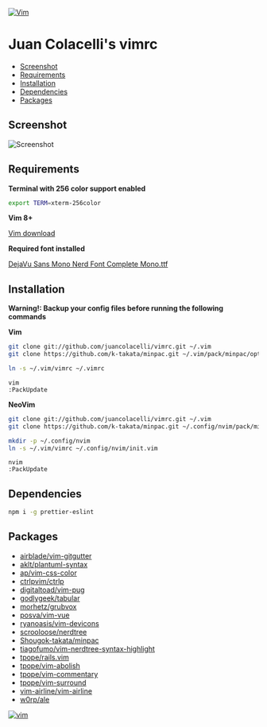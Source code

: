 [![Vim](https://www.vim.org/images/vim_editor.gif)](https://www.vim.org)

# Juan Colacelli's vimrc

- [Screenshot](#screenshot)
- [Requirements](#requirements)
- [Installation](#installation)
- [Dependencies](#dependencies)
- [Packages](#packages)

## Screenshot

![Screenshot](https://i.imgur.com/qcdhmoX.png)

## Requirements

**Terminal with 256 color support enabled**

```bash
export TERM=xterm-256color
```

**Vim 8+**

[Vim download](https://www.vim.org/download.php)

**Required font installed**

[DejaVu Sans Mono Nerd Font Complete Mono.ttf](https://github.com/ryanoasis/nerd-fonts/raw/master/patched-fonts/DejaVuSansMono/Regular/complete/DejaVu%20Sans%20Mono%20Nerd%20Font%20Complete%20Mono.ttf)

## Installation

**Warning!: Backup your config files before running the following commands**


**Vim**

```bash
git clone git://github.com/juancolacelli/vimrc.git ~/.vim
git clone https://github.com/k-takata/minpac.git ~/.vim/pack/minpac/opt

ln -s ~/.vim/vimrc ~/.vimrc
```

```viml
vim
:PackUpdate
```

**NeoVim**

```bash
git clone git://github.com/juancolacelli/vimrc.git ~/.vim
git clone https://github.com/k-takata/minpac.git ~/.config/nvim/pack/minpac/opt

mkdir -p ~/.config/nvim
ln -s ~/.vim/vimrc ~/.config/nvim/init.vim
```

```viml
nvim
:PackUpdate
```

## Dependencies

```bash
npm i -g prettier-eslint
```

## Packages

- [airblade/vim-gitgutter](https://github.com/airblade/vim-gitgutter)
- [aklt/plantuml-syntax](https://github.com/aklt/plantuml-syntax)
- [ap/vim-css-color](https://github.com/ap/vim-css-color)
- [ctrlpvim/ctrlp](https://github.com/ctrlpvim/ctrlp)
- [digitaltoad/vim-pug](https://github.com/digitaltoad/vim-pug)
- [godlygeek/tabular](https://github.com/godlygeek/tabular)
- [morhetz/grubvox](https://github.com/morhetz/gruvbox)
- [posva/vim-vue](https://github.com/posva/vim-vue)
- [ryanoasis/vim-devicons](https://github.com/ryanoasis/vim-devicons)
- [scrooloose/nerdtree](https://github.com/scrooloose/nerdtree)
- [Shougok-takata/minpac](https://github.com/Shougok-takata/minpac)
- [tiagofumo/vim-nerdtree-syntax-highlight](https://github.com/tiagofumo/vim-nerdtree-syntax-highlight)
- [tpope/rails.vim](https://github.com/tpope/rails.vim)
- [tpope/vim-abolish](https://github.com/tpope/vim-abolish)
- [tpope/vim-commentary](https://github.com/tpope/vim-commentary)
- [tpope/vim-surround](https://github.com/tpope/vim-surround)
- [vim-airline/vim-airline](https://github.com/vim-airline/vim-airline)
- [w0rp/ale](https://github.com/w0rp/ale)

[![vim](https://www.vim.org/images/vim_created.gif)](https://www.vim.org)
